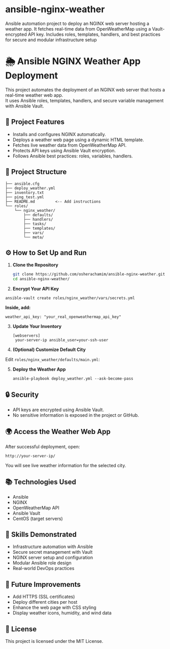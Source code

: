 # ansible-nginx-weather
Ansible automation project to deploy an NGINX web server hosting a weather app. It fetches real-time data from OpenWeatherMap using a Vault-encrypted API key. Includes roles, templates, handlers, and best practices for secure and modular infrastructure setup

# 🌦️ Ansible NGINX Weather App Deployment

This project automates the deployment of an NGINX web server that hosts a real-time weather web app.  
It uses Ansible roles, templates, handlers, and secure variable management with Ansible Vault.

## 📌 Project Features

- Installs and configures NGINX automatically.
- Deploys a weather web page using a dynamic HTML template.
- Fetches live weather data from OpenWeatherMap API.
- Protects API keys using Ansible Vault encryption.
- Follows Ansible best practices: roles, variables, handlers.

## 📁 Project Structure

``` ansible-nginx-weather/
├── ansible.cfg
├── deploy_weather.yml
├── inventory.txt
├── ping_test.yml
├── README.md         <-- Add instructions
└── roles/
    └── nginx_weather/
        ├── defaults/
        ├── handlers/
        ├── tasks/
        ├── templates/
        ├── vars/
        └── meta/
```
## ⚙️ How to Set Up and Run

1. **Clone the Repository**
   ```bash
   git clone https://github.com/osherachamim/ansible-nginx-weather.git
   cd ansible-nginx-weather/
   ```
2.  **Encrypt Your API Key**
   ```
   ansible-vault create roles/nginx_weather/vars/secrets.yml
   ```
   **Inside, add:**
   ```
   weather_api_key: "your_real_openweathermap_api_key"
   ```
3. **Update Your Inventory**
   ```
   [webservers]
    your-server-ip ansible_user=your-ssh-user
   ```
4. **(Optional) Customize Default City**

Edit `roles/nginx_weather/defaults/main.yml`:

5. **Deploy the Weather App**
   ```
   ansible-playbook deploy_weather.yml --ask-become-pass
    ```
## 🔒 Security

- API keys are encrypted using Ansible Vault.
- No sensitive information is exposed in the project or GitHub.

## 🌍 Access the Weather Web App

After successful deployment, open:
```
http://your-server-ip/
```

You will see live weather information for the selected city.

## 📚 Technologies Used

- Ansible
- NGINX
- OpenWeatherMap API
- Ansible Vault
- CentOS (target servers)

## 🎯 Skills Demonstrated

- Infrastructure automation with Ansible
- Secure secret management with Vault
- NGINX server setup and configuration
- Modular Ansible role design
- Real-world DevOps practices

## 🚀 Future Improvements

- Add HTTPS (SSL certificates)
- Deploy different cities per host
- Enhance the web page with CSS styling
- Display weather icons, humidity, and wind data

## 🤝 License

This project is licensed under the MIT License.
